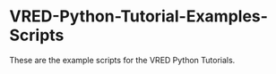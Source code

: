 # VRED-Python-Tutorial-Examples-Scripts

These are the example scripts for the VRED Python Tutorials.
